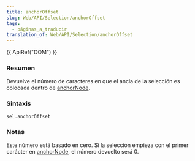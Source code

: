 ```yaml
---
title: anchorOffset
slug: Web/API/Selection/anchorOffset
tags:
  - páginas_a_traducir
translation_of: Web/API/Selection/anchorOffset
---
```


{{ ApiRef("DOM") }}

### Resumen

Devuelve el número de caracteres en que el ancla de la selección es colocada dentro de [anchorNode](/es/DOM/Selection/anchorNode).

### Sintaxis

```
sel.anchorOffset
```

### Notas

Este número está basado en cero. Si la selección empieza con el primer carácter en [anchorNode](/es/DOM/Selection/anchorNode), el número devuelto será 0.
